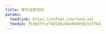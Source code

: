 ```yaml
---
title: 笨方法学写作
params:
  feedlink: https://cnfeat.com/feed.xml
  feedid: 75383ffce74b538c94a9b89582137fb4
---
```

